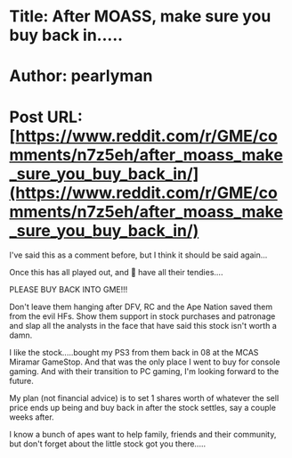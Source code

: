 # Title: After MOASS, make sure you buy back in.....
# Author: pearlyman
# Post URL: [https://www.reddit.com/r/GME/comments/n7z5eh/after_moass_make_sure_you_buy_back_in/](https://www.reddit.com/r/GME/comments/n7z5eh/after_moass_make_sure_you_buy_back_in/)


I've said this as a comment before, but I think it should be said again...

Once this has all played out, and 🦍 have all their tendies....

PLEASE BUY BACK INTO GME!!!

Don't leave them hanging after DFV, RC and the Ape Nation saved them from the evil HFs. Show them support in stock purchases and patronage and slap all the analysts in the face that have said this stock isn't worth a damn. 

I like the stock.....bought my PS3 from them back in 08 at the MCAS Miramar GameStop. And that was the only place I went to buy for console gaming. And with their transition to PC gaming, I'm looking forward to the future.

My plan (not financial advice) is to set 1 shares worth of whatever the sell price ends up being and buy back in after the stock settles, say a couple weeks after.

I know a bunch of apes want to help family, friends and their community, but don't forget about the little stock got you there.....